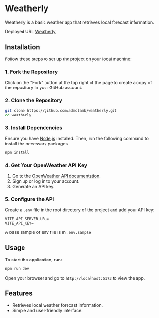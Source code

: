 # Weatherly

Weatherly is a basic weather app that retrieves local forecast information.

Deployed URL [Weatherly](https://weatherly2.netlify.app/)

## Installation

Follow these steps to set up the project on your local machine:

### 1. Fork the Repository

Click on the "Fork" button at the top right of the page to create a copy of the repository in your GitHub account.

### 2. Clone the Repository

```bash
git clone https://github.com/admclamb/weatherly.git
cd weatherly
```

### 3. Install Dependencies

Ensure you have [Node.js](https://nodejs.org/) installed. Then, run the following command to install the necessary packages:

```bash
npm install
```

### 4. Get Your OpenWeather API Key

1. Go to the [OpenWeather API documentation](https://openweathermap.org/api).
2. Sign up or log in to your account.
3. Generate an API key.

### 5. Configure the API

Create a `.env` file in the root directory of the project and add your API key:

```env
VITE_API_SERVER_URL=
VITE_API_KEY=
```

A base sample of env file is in `.env.sample`

## Usage

To start the application, run:

```bash
npm run dev
```

Open your browser and go to `http://localhost:5173` to view the app.

## Features

- Retrieves local weather forecast information.
- Simple and user-friendly interface.
